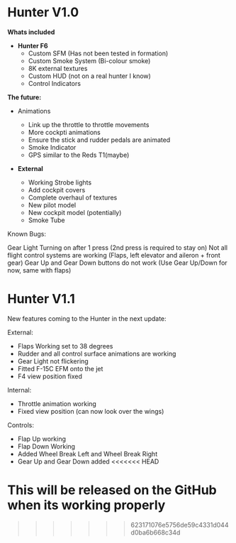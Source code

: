 # Hunter V1.0

**Whats included**

* **Hunter F6**
   * Custom SFM (Has not been tested in formation)
   * Custom Smoke System (Bi-colour smoke)
   * 8K external textures
   * Custom HUD (not on a real hunter I know)
   * Control Indicators

**The future:**

* Animations
   * Link up the throttle to throttle movements
   * More cockpti animations 
   * Ensure the stick and rudder pedals are animated
   * Smoke Indicator
   * GPS  similar to the Reds T1(maybe)

* **External**
   * Working Strobe lights
   * Add cockpit covers
   * Complete overhaul of textures
   * New pilot model
   * New cockpit model (potentially)
   * Smoke Tube


Known Bugs:

Gear Light Turning on after 1 press (2nd press is required to stay on)
Not all flight control systems are working (Flaps, left elevator and aileron + front gear)
Gear Up and Gear Down buttons do not work (Use Gear Up/Down for now, same with flaps)

# Hunter V1.1

New features coming to the Hunter in the next update:

External:

* Flaps Working set to 38 degrees
* Rudder and all control surface animations are working
* Gear Light not flickering 
* Fitted F-15C EFM onto the jet
* F4 view position fixed

Internal:

* Throttle animation working
* Fixed view  position (can now look over the wings)

Controls:

* Flap Up working
* Flap Down Working
* Added Wheel Break Left and Wheel Break Right 
* Gear Up and Gear Down added
<<<<<<< HEAD

This will be released on the GitHub when its working properly
=======
>>>>>>> 623171076e5756de59c4331d044d0ba6b668c34d
